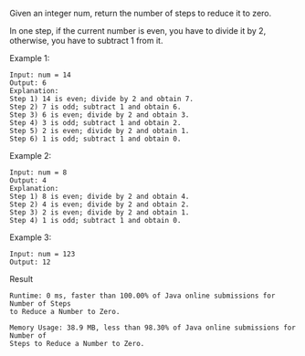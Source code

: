 Given an integer num, return the number of steps to reduce it to zero.

In one step, if the current number is even, you have to divide it by 2, otherwise, you have to subtract 1 from it.



Example 1:

```
Input: num = 14
Output: 6
Explanation:
Step 1) 14 is even; divide by 2 and obtain 7.
Step 2) 7 is odd; subtract 1 and obtain 6.
Step 3) 6 is even; divide by 2 and obtain 3.
Step 4) 3 is odd; subtract 1 and obtain 2.
Step 5) 2 is even; divide by 2 and obtain 1.
Step 6) 1 is odd; subtract 1 and obtain 0.
```
Example 2:

```
Input: num = 8
Output: 4
Explanation:
Step 1) 8 is even; divide by 2 and obtain 4.
Step 2) 4 is even; divide by 2 and obtain 2.
Step 3) 2 is even; divide by 2 and obtain 1.
Step 4) 1 is odd; subtract 1 and obtain 0.
```
Example 3:

```
Input: num = 123
Output: 12
```


Result
```
Runtime: 0 ms, faster than 100.00% of Java online submissions for Number of Steps 
to Reduce a Number to Zero.

Memory Usage: 38.9 MB, less than 98.30% of Java online submissions for Number of 
Steps to Reduce a Number to Zero.
```
